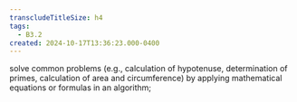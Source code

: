 ```yaml
---
transcludeTitleSize: h4
tags:
  - B3.2
created: 2024-10-17T13:36:23.000-0400
---
```

solve common problems (e.g., calculation of hypotenuse, determination of primes, calculation of area and circumference) by applying mathematical equations or formulas in an algorithm;